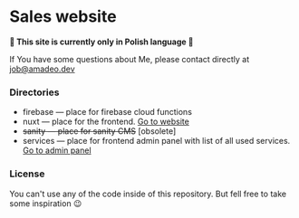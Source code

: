# Sales website

**:construction: This site is currently only in Polish language :construction:**

If You have some questions about Me, please contact directly at [job@amadeo.dev](mailto:job@amadeo.dev)

### Directories

* firebase — place for firebase cloud functions
* nuxt — place for the frontend. [Go to website](https://amadeusz.dev)
* ~~sanity — place for sanity CMS~~ [obsolete]
* services — place for frontend admin panel with list of all used services. [Go to admin panel](https://admin.amadeusz.dev)

### License

You can't use any of the code inside of this repository. But fell free to take some inspiration :wink:
